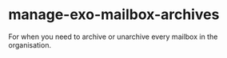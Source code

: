 # manage-exo-mailbox-archives
For when you need to archive or unarchive every mailbox in the organisation.

